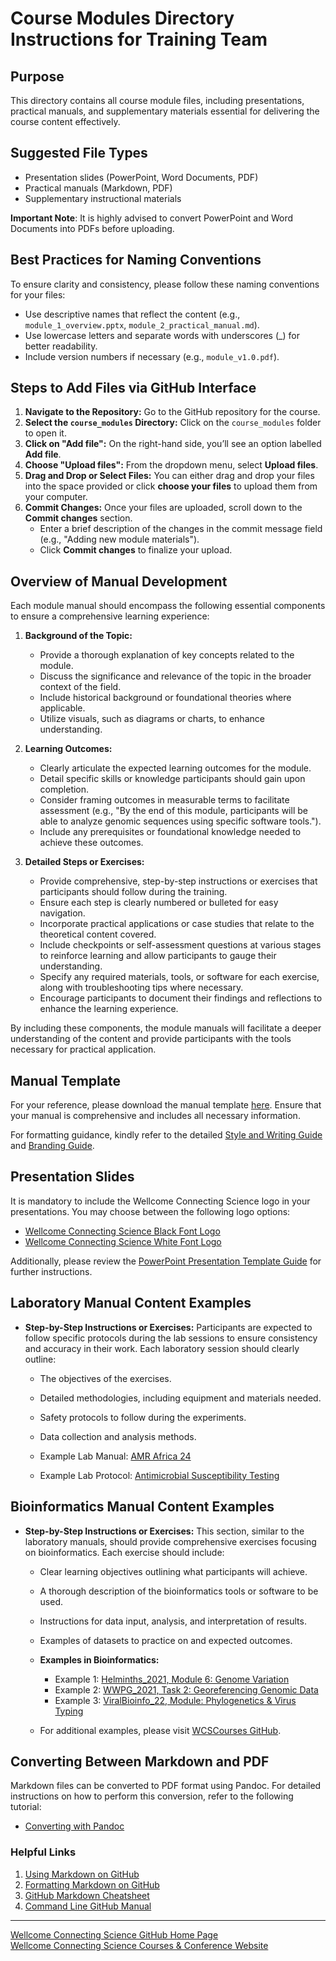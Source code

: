 # Course Modules Directory Instructions for Training Team

## Purpose
This directory contains all course module files, including presentations, practical manuals, and supplementary materials essential for delivering the course content effectively.

## Suggested File Types
- Presentation slides (PowerPoint, Word Documents, PDF)
- Practical manuals (Markdown, PDF)
- Supplementary instructional materials </br>

**Important Note**: It is highly advised to convert PowerPoint and Word Documents into PDFs before uploading. 

## Best Practices for Naming Conventions
To ensure clarity and consistency, please follow these naming conventions for your files:
- Use descriptive names that reflect the content (e.g., `module_1_overview.pptx`, `module_2_practical_manual.md`).
- Use lowercase letters and separate words with underscores (_) for better readability.
- Include version numbers if necessary (e.g., `module_v1.0.pdf`).

## Steps to Add Files via GitHub Interface
1. **Navigate to the Repository:** Go to the GitHub repository for the course.
2. **Select the `course_modules` Directory:** Click on the `course_modules` folder to open it.
3. **Click on "Add file":** On the right-hand side, you’ll see an option labelled **Add file**.
4. **Choose "Upload files":** From the dropdown menu, select **Upload files**.
5. **Drag and Drop or Select Files:** You can either drag and drop your files into the space provided or click **choose your files** to upload them from your computer.
6. **Commit Changes:** Once your files are uploaded, scroll down to the **Commit changes** section. 
   - Enter a brief description of the changes in the commit message field (e.g., "Adding new module materials").
   - Click **Commit changes** to finalize your upload.

## Overview of Manual Development
Each module manual should encompass the following essential components to ensure a comprehensive learning experience:

1. **Background of the Topic:** 
   - Provide a thorough explanation of key concepts related to the module.
   - Discuss the significance and relevance of the topic in the broader context of the field.
   - Include historical background or foundational theories where applicable.
   - Utilize visuals, such as diagrams or charts, to enhance understanding.

2. **Learning Outcomes:**
   - Clearly articulate the expected learning outcomes for the module.
   - Detail specific skills or knowledge participants should gain upon completion.
   - Consider framing outcomes in measurable terms to facilitate assessment (e.g., "By the end of this module, participants will be able to analyze genomic sequences using specific software tools.").
   - Include any prerequisites or foundational knowledge needed to achieve these outcomes.

3. **Detailed Steps or Exercises:**
   - Provide comprehensive, step-by-step instructions or exercises that participants should follow during the training.
   - Ensure each step is clearly numbered or bulleted for easy navigation.
   - Incorporate practical applications or case studies that relate to the theoretical content covered.
   - Include checkpoints or self-assessment questions at various stages to reinforce learning and allow participants to gauge their understanding.
   - Specify any required materials, tools, or software for each exercise, along with troubleshooting tips where necessary.
   - Encourage participants to document their findings and reflections to enhance the learning experience.

By including these components, the module manuals will facilitate a deeper understanding of the content and provide participants with the tools necessary for practical application.

## Manual Template

For your reference, please download the manual template [here](https://docs.google.com/document/d/1k41dVLRCnSNs5eA0Vf7lslfAlEJWJNUW/edit?usp=sharing&ouid=104730864282583984566&rtpof=true&sd=true). Ensure that your manual is comprehensive and includes all necessary information.

For formatting guidance, kindly refer to the detailed [Style and Writing Guide](https://drive.google.com/file/d/1siD1TKXp1tqkJl-WIt27Zzl8lj-jgtEy/view?usp=sharing) and [Branding Guide](https://drive.google.com/file/d/1cNqrzYZPhD7Z_IVLDhf9XolTFqNPLc48/view?usp=sharing).

## Presentation Slides

It is mandatory to include the Wellcome Connecting Science logo in your presentations. You may choose between the following logo options:

- [Wellcome Connecting Science Black Font Logo](https://drive.google.com/file/d/1MEBaLjZTkzt3S2IBbIhEGEJxIhdiARjP/view?usp=sharing)
- [Wellcome Connecting Science White Font Logo](https://drive.google.com/file/d/1A-HIS0fHFIylwYz_k71xiVWlrWzawf_Z/view?usp=sharing)

Additionally, please review the [PowerPoint Presentation Template Guide](https://docs.google.com/presentation/d/15DPvtwYD-H7YiuNXXLPOa2leQ4ot_TYO/edit?usp=sharing&ouid=104730864282583984566&rtpof=true&sd=true) for further instructions.

## Laboratory Manual Content Examples
- **Step-by-Step Instructions or Exercises:** Participants are expected to follow specific protocols during the lab sessions to ensure consistency and accuracy in their work. Each laboratory session should clearly outline:
  - The objectives of the exercises.
  - Detailed methodologies, including equipment and materials needed.
  - Safety protocols to follow during the experiments.
  - Data collection and analysis methods.
  
  - Example Lab Manual: [AMR Africa 24](https://drive.google.com/file/d/11ZoiNcW36ZJ80YtqK269XRh3K4a577vS/view?usp=sharing)
  - Example Lab Protocol: [Antimicrobial Susceptibility Testing](https://docs.google.com/document/d/1L6DxB2fvhtSmSnBN3dAKXfOG9jdG2kLQ/edit?usp=share_link&ouid=113316994580307529891&rtpof=true&sd=true)

## Bioinformatics Manual Content Examples
- **Step-by-Step Instructions or Exercises:** This section, similar to the laboratory manuals, should provide comprehensive exercises focusing on bioinformatics. Each exercise should include:
  - Clear learning objectives outlining what participants will achieve.
  - A thorough description of the bioinformatics tools or software to be used.
  - Instructions for data input, analysis, and interpretation of results.
  - Examples of datasets to practice on and expected outcomes.
  
  - **Examples in Bioinformatics:** 
    - Example 1: [Helminths_2021, Module 6: Genome Variation](https://github.com/WCSCourses/Helminths_2021/blob/main/manuals/module_6_genome_variation/module_6_genome_variation.md)
    - Example 2: [WWPG_2021, Task 2: Georeferencing Genomic Data](https://github.com/WCSCourses/WWPG_2021/blob/main/manuals/exercise_bacterial/Task2_georeferencing.pdf)
    - Example 3: [ViralBioinfo_22, Module: Phylogenetics & Virus Typing](https://github.com/WCSCourses/ViralBioinfLAC2022/blob/main/Modules/Phylogeny_&_Virus_Typing_HandsOnEx.md)
  
  - For additional examples, please visit [WCSCourses GitHub](https://github.com/WCSCourses).

## Converting Between Markdown and PDF
Markdown files can be converted to PDF format using Pandoc. For detailed instructions on how to perform this conversion, refer to the following tutorial:
- [Converting with Pandoc](https://github.com/WCSCourses/format_convert)

### Helpful Links
1. [Using Markdown on GitHub](https://docs.github.com/en/get-started/writing-on-github/getting-started-with-writing-and-formatting-on-github)
2. [Formatting Markdown on GitHub](https://docs.github.com/en/github/writing-on-github/getting-started-with-writing-and-formatting-on-github/basic-writing-and-formatting-syntax)
3. [GitHub Markdown Cheatsheet](https://github.github.io/gfm/)
4. [Command Line GitHub Manual](https://cli.github.com/manual/)

---

[Wellcome Connecting Science GitHub Home Page](https://github.com/WCSCourses) </br>
[Wellcome Connecting Science Courses & Conference Website](https://coursesandconferences.wellcomeconnectingscience.org/our-events/)
